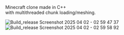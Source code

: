 Minecraft clone made in C++</br>
with multithreaded chunk loading/meshing.

![Build_release Screenshot 2025 04 02 - 02 59 47 37](https://github.com/user-attachments/assets/3f723736-77d4-4837-bf35-a9d9f9244571)
![Build_release Screenshot 2025 04 02 - 02 59 58 92](https://github.com/user-attachments/assets/84252821-d83f-4f7f-a5e6-e4c6b9cd0deb)
